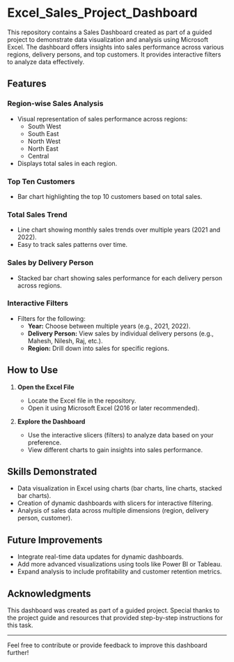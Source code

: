 # Excel_Sales_Project_Dashboard

This repository contains a Sales Dashboard created as part of a guided project to demonstrate data visualization and analysis using Microsoft Excel. The dashboard offers insights into sales performance across various regions, delivery persons, and top customers. It provides interactive filters to analyze data effectively.

## Features

### Region-wise Sales Analysis
   - Visual representation of sales performance across regions:
     - South West
     - South East
     - North West
     - North East
     - Central
   - Displays total sales in each region.

### Top Ten Customers
   - Bar chart highlighting the top 10 customers based on total sales.

### Total Sales Trend
   - Line chart showing monthly sales trends over multiple years (2021 and 2022).
   - Easy to track sales patterns over time.

### Sales by Delivery Person
   - Stacked bar chart showing sales performance for each delivery person across regions.

### Interactive Filters
   - Filters for the following:
     - **Year:** Choose between multiple years (e.g., 2021, 2022).
     - **Delivery Person:** View sales by individual delivery persons (e.g., Mahesh, Nilesh, Raj, etc.).
     - **Region:** Drill down into sales for specific regions.

## How to Use

1. **Open the Excel File**
   - Locate the Excel file in the repository.
   - Open it using Microsoft Excel (2016 or later recommended).

2. **Explore the Dashboard**
   - Use the interactive slicers (filters) to analyze data based on your preference.
   - View different charts to gain insights into sales performance.

## Skills Demonstrated

- Data visualization in Excel using charts (bar charts, line charts, stacked bar charts).
- Creation of dynamic dashboards with slicers for interactive filtering.
- Analysis of sales data across multiple dimensions (region, delivery person, customer).

## Future Improvements

- Integrate real-time data updates for dynamic dashboards.
- Add more advanced visualizations using tools like Power BI or Tableau.
- Expand analysis to include profitability and customer retention metrics.

## Acknowledgments

This dashboard was created as part of a guided project. Special thanks to the project guide and resources that provided step-by-step instructions for this task.

---

Feel free to contribute or provide feedback to improve this dashboard further!


